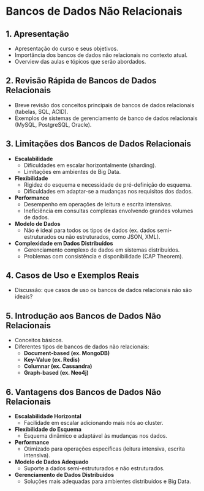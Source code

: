 # Bancos de Dados Não Relacionais

## 1. **Apresentação**
- Apresentação do curso e seus objetivos.
- Importância dos bancos de dados não relacionais no contexto atual.  
- Overview das aulas e tópicos que serão abordados.

## 2. **Revisão Rápida de Bancos de Dados Relacionais**
   - Breve revisão dos conceitos principais de bancos de dados relacionais (tabelas, SQL, ACID).
   - Exemplos de sistemas de gerenciamento de banco de dados relacionais (MySQL, PostgreSQL, Oracle).

## 3. **Limitações dos Bancos de Dados Relacionais**
   - **Escalabilidade**
     - Dificuldades em escalar horizontalmente (sharding).
     - Limitações em ambientes de Big Data.
   - **Flexibilidade**
     - Rigidez do esquema e necessidade de pré-definição do esquema.
     - Dificuldades em adaptar-se a mudanças nos requisitos dos dados.
   - **Performance**
     - Desempenho em operações de leitura e escrita intensivas.
     - Ineficiência em consultas complexas envolvendo grandes volumes de dados.
   - **Modelo de Dados**
     - Não é ideal para todos os tipos de dados (ex. dados semi-estruturados ou não estruturados, como JSON, XML).
   - **Complexidade em Dados Distribuídos**
     - Gerenciamento complexo de dados em sistemas distribuídos.
     - Problemas com consistência e disponibilidade (CAP Theorem).

## 4. **Casos de Uso e Exemplos Reais**
   - Discussão: que casos de uso os bancos de dados relacionais não são ideais?

## 5. **Introdução aos Bancos de Dados Não Relacionais**
   - Conceitos básicos.
   - Diferentes tipos de bancos de dados não relacionais:
     - **Document-based (ex. MongoDB)**
     - **Key-Value (ex. Redis)**
     - **Columnar (ex. Cassandra)**
     - **Graph-based (ex. Neo4j)**
## 6. **Vantagens dos Bancos de Dados Não Relacionais**
   - **Escalabilidade Horizontal**
     - Facilidade em escalar adicionando mais nós ao cluster.
   - **Flexibilidade do Esquema**
     - Esquema dinâmico e adaptável às mudanças nos dados.
   - **Performance**
     - Otimizado para operações específicas (leitura intensiva, escrita intensiva).
   - **Modelo de Dados Adequado**
     - Suporte a dados semi-estruturados e não estruturados.
   - **Gerenciamento de Dados Distribuídos**
     - Soluções mais adequadas para ambientes distribuídos e Big Data.


